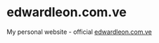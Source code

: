 # edwardleon.com.ve
My personal website - official [edwardleon.com.ve ]( http://edwardleon.com.ve )
